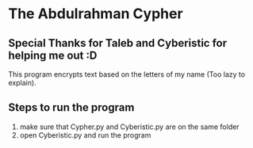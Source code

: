 # The Abdulrahman Cypher
## Special Thanks for Taleb and Cyberistic for helping me out :D
This program encrypts text based on the letters of my name (Too lazy to explain).
## Steps to run the program
1. make sure that Cypher.py and Cyberistic.py are on the same folder
2. open Cyberistic.py and run the program
